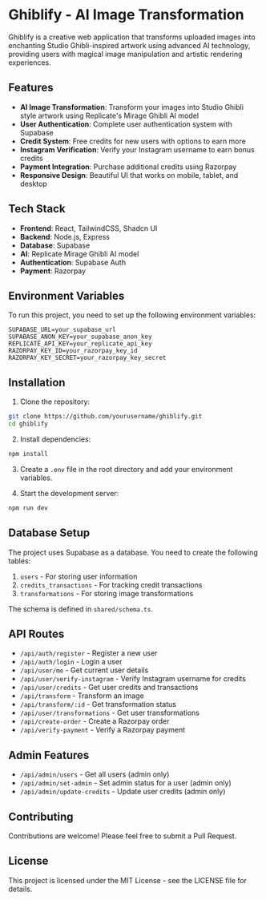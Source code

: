 # Ghiblify - AI Image Transformation

Ghiblify is a creative web application that transforms uploaded images into enchanting Studio Ghibli-inspired artwork using advanced AI technology, providing users with magical image manipulation and artistic rendering experiences.

## Features

- **AI Image Transformation**: Transform your images into Studio Ghibli style artwork using Replicate's Mirage Ghibli AI model
- **User Authentication**: Complete user authentication system with Supabase
- **Credit System**: Free credits for new users with options to earn more
- **Instagram Verification**: Verify your Instagram username to earn bonus credits
- **Payment Integration**: Purchase additional credits using Razorpay
- **Responsive Design**: Beautiful UI that works on mobile, tablet, and desktop

## Tech Stack

- **Frontend**: React, TailwindCSS, Shadcn UI
- **Backend**: Node.js, Express
- **Database**: Supabase
- **AI**: Replicate Mirage Ghibli AI model
- **Authentication**: Supabase Auth
- **Payment**: Razorpay

## Environment Variables

To run this project, you need to set up the following environment variables:

```
SUPABASE_URL=your_supabase_url
SUPABASE_ANON_KEY=your_supabase_anon_key
REPLICATE_API_KEY=your_replicate_api_key
RAZORPAY_KEY_ID=your_razorpay_key_id
RAZORPAY_KEY_SECRET=your_razorpay_key_secret
```

## Installation

1. Clone the repository:

```bash
git clone https://github.com/yourusername/ghiblify.git
cd ghiblify
```

2. Install dependencies:

```bash
npm install
```

3. Create a `.env` file in the root directory and add your environment variables.

4. Start the development server:

```bash
npm run dev
```

## Database Setup

The project uses Supabase as a database. You need to create the following tables:

1. `users` - For storing user information
2. `credits_transactions` - For tracking credit transactions
3. `transformations` - For storing image transformations

The schema is defined in `shared/schema.ts`.

## API Routes

- `/api/auth/register` - Register a new user
- `/api/auth/login` - Login a user
- `/api/user/me` - Get current user details
- `/api/user/verify-instagram` - Verify Instagram username for credits
- `/api/user/credits` - Get user credits and transactions
- `/api/transform` - Transform an image
- `/api/transform/:id` - Get transformation status
- `/api/user/transformations` - Get user transformations
- `/api/create-order` - Create a Razorpay order
- `/api/verify-payment` - Verify a Razorpay payment

## Admin Features

- `/api/admin/users` - Get all users (admin only)
- `/api/admin/set-admin` - Set admin status for a user (admin only)
- `/api/admin/update-credits` - Update user credits (admin only)

## Contributing

Contributions are welcome! Please feel free to submit a Pull Request.

## License

This project is licensed under the MIT License - see the LICENSE file for details.